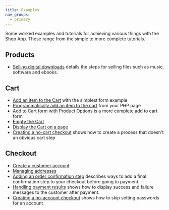 ```yaml
---
title: Examples
nav_groups:
  - primary
---
```


Some worked examples and tutorials for achieving various things with the Shop App. These range from the simple to more complete tutorials.

## Products

- [Selling digital downloads](/addons/shop/examples/digital-downloads) details the steps for selling files such as music, software and ebooks.

## Cart

- [Add an item to the Cart](/addons/shop/examples/simple-add-to-cart-form) with the simplest form example
- [Programmatically add an item to the cart](/addons/shop/examples/add-to-cart-php) from your PHP page
- [Add to Cart form with Product Options](/addons/shop/examples/add-to-cart-options) is a more complete add to cart form
- [Empty the Cart](/addons/shop/examples/empty-cart)
- [Display the Cart on a page](/addons/shop/examples/display-cart)
- [Creating a no-cart checkout](/addons/shop/examples/no-cart) shows how to create a process that doesn't an obvious cart step

## Checkout

- [Create a customer account](/addons/shop/examples/create-account)
- [Managing addresses](/addons/shop/examples/managing-addresses)
- [Adding an order confirmation step](/addons/shop/examples/order-confirmation) describes ways to add a final confirmation step to your checkout before going to payment.
- [Handling payment results](/addons/shop/examples/payment-result) shows how to display success and failure messages to the customer after payment.
- [Creating a no-account checkout](/addons/shop/examples/no-account) shows how to skip setting passwords for an account
